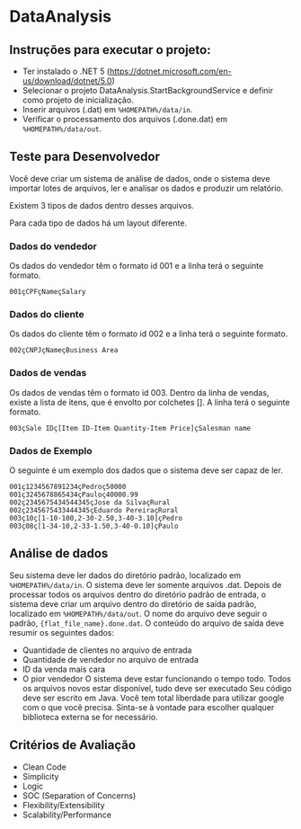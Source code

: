 # DataAnalysis

## Instruções para executar o projeto:
* Ter instalado o .NET 5 (https://dotnet.microsoft.com/en-us/download/dotnet/5.0)
* Selecionar o projeto DataAnalysis.StartBackgroundService e definir como projeto de inicialização.
* Inserir arquivos (.dat) em ```%HOMEPATH%/data/in```.
* Verificar o processamento dos arquivos (.done.dat) em ```%HOMEPATH%/data/out```.

## Teste para Desenvolvedor

Você deve criar um sistema de análise de dados, onde o sistema deve importar lotes de arquivos, ler e analisar os dados
e produzir um relatório.

Existem 3 tipos de dados dentro desses arquivos.

Para cada tipo de dados há um layout diferente.

### Dados do vendedor

Os dados do vendedor têm o formato id 001​ e a linha terá o seguinte formato.

```001çCPFçNameçSalary```

### Dados do cliente
Os dados do cliente têm o formato id 002​ e a linha terá o seguinte formato.

```002çCNPJçNameçBusiness Area```

### Dados de vendas
Os dados de vendas têm o formato id 003​. Dentro da linha de vendas, existe a lista
de itens, que é envolto por colchetes []. A linha terá o seguinte formato.

```003çSale IDç[Item ID-Item Quantity-Item Price]çSalesman name```

### Dados de Exemplo
O seguinte é um exemplo dos dados que o sistema deve ser capaz de ler.

```
001ç1234567891234çPedroç50000
001ç3245678865434çPauloç40000.99
002ç2345675434544345çJose da SilvaçRural
002ç2345675433444345çEduardo PereiraçRural
003ç10ç[1-10-100,2-30-2.50,3-40-3.10]çPedro
003ç08ç[1-34-10,2-33-1.50,3-40-0.10]çPaulo
```

## Análise de dados
Seu sistema deve ler dados do diretório padrão, localizado em ```%HOMEPATH%/data/in```.
O sistema deve ler somente arquivos .dat.
Depois de processar todos os arquivos dentro do diretório padrão de entrada, o
sistema deve criar um arquivo dentro do diretório de saída padrão, localizado em ```%HOMEPATH%/data/out```.
O nome do arquivo deve seguir o padrão, ```{flat_file_name}.done.dat```.
O conteúdo do arquivo de saída deve resumir os seguintes dados:
* Quantidade de clientes no arquivo de entrada
* Quantidade de vendedor no arquivo de entrada
* ID da venda mais cara
* O pior vendedor
O sistema deve estar funcionando o tempo todo.
Todos os arquivos novos estar disponível, tudo deve ser executado
Seu código deve ser escrito em Java.
Você tem total liberdade para utilizar google com o que você precisa.
Sinta-se à vontade para escolher qualquer biblioteca externa se for necessário.

## Critérios de Avaliação
* Clean Code
* Simplicity
* Logic
* SOC (Separation of Concerns)
* Flexibility/Extensibility
* Scalability/Performance
